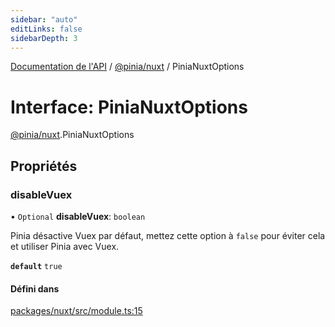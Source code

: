 ```yaml
---
sidebar: "auto"
editLinks: false
sidebarDepth: 3
---
```


[Documentation de l'API](../index.md) / [@pinia/nuxt](../modules/pinia_nuxt.md) / PiniaNuxtOptions

# Interface: PiniaNuxtOptions

[@pinia/nuxt](../modules/pinia_nuxt.md).PiniaNuxtOptions

## Propriétés

### disableVuex

• `Optional` **disableVuex**: `boolean`

Pinia désactive Vuex par défaut, mettez cette option à `false` pour éviter cela et
utiliser Pinia avec Vuex.

**`default`** `true`

#### Défini dans

[packages/nuxt/src/module.ts:15](https://github.com/vuejs/pinia/blob/2b998ee/packages/nuxt/src/module.ts#L15)
